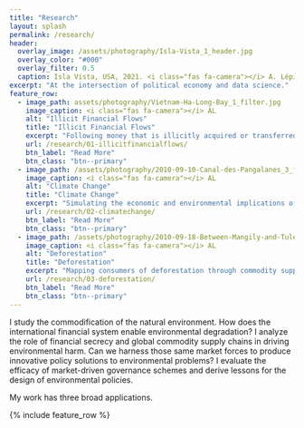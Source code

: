 ```yaml
---
title: "Research"
layout: splash
permalink: /research/
header:
  overlay_image: /assets/photography/Isla-Vista_1_header.jpg
  overlay_color: "#000"
  overlay_filter: 0.5
  caption: Isla Vista, USA, 2021. <i class="fas fa-camera"></i> A. Lépissier
excerpt: "At the intersection of political economy and data science."
feature_row:
  - image_path: assets/photography/Vietnam-Ha-Long-Bay_1_filter.jpg
    image_caption: <i class="fas fa-camera"></i> AL
    alt: "Illicit Financial Flows"
    title: "Illicit Financial Flows"
    excerpt: "Following money that is illicitly acquired or transferred across borders."
    url: /research/01-illicitfinancialflows/
    btn_label: "Read More"
    btn_class: "btn--primary"
  - image_path: /assets/photography/2010-09-10-Canal-des-Pangalanes_3_filter.jpg
    image_caption: <i class="fas fa-camera"></i> AL
    alt: "Climate Change"
    title: "Climate Change"
    excerpt: "Simulating the economic and environmental implications of a global climate deal."
    url: /research/02-climatechange/
    btn_label: "Read More"
    btn_class: "btn--primary"
  - image_path: /assets/photography/2010-09-18-Between-Mangily-and-Tulear_1.jpg
    image_caption: <i class="fas fa-camera"></i> AL
    alt: "Deforestation"
    title: "Deforestation"
    excerpt: "Mapping consumers of deforestation through commodity supply chains and remote sensing."
    url: /research/03-deforestation/
    btn_label: "Read More"
    btn_class: "btn--primary"
---
```


I study the commodification of the natural environment. How does the international financial system enable environmental degradation? I analyze the role of financial secrecy and global commodity supply chains in driving environmental harm. Can we harness those same market forces to produce innovative policy solutions to environmental problems? I evaluate the efficacy of market-driven governance schemes and derive lessons for the design of environmental policies.

My work has three broad applications.

{% include feature_row %}